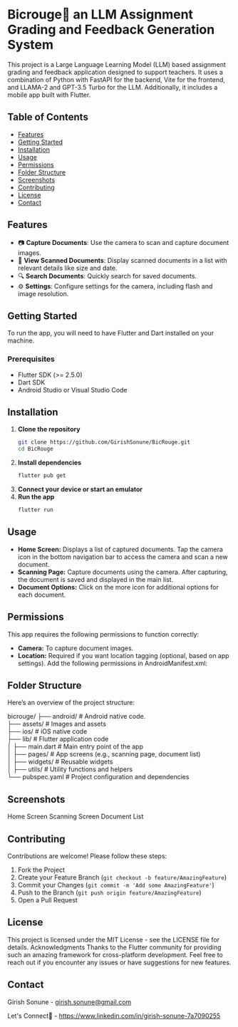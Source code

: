# Bicrouge📄 an LLM Assignment Grading and Feedback Generation System

This project is a Large Language Learning Model (LLM) based assignment grading and feedback application designed to support teachers. It uses a combination of Python with FastAPI for the backend, Vite for the frontend, and LLAMA-2 and GPT-3.5 Turbo for the LLM. Additionally, it includes a mobile app built with Flutter.
## Table of Contents
- [Features](#features)
- [Getting Started](#getting-started)
- [Installation](#installation)
- [Usage](#usage)
- [Permissions](#permissions)
- [Folder Structure](#folder-structure)
- [Screenshots](#screenshots)
- [Contributing](#contributing)
- [License](#license)
- [Contact](#contact)
## Features
- 📷 **Capture Documents**: Use the camera to scan and capture document images.
- 📄 **View Scanned Documents**: Display scanned documents in a list with relevant details like size and date.
- 🔍 **Search Documents**: Quickly search for saved documents.
- ⚙️ **Settings**: Configure settings for the camera, including flash and image resolution.

## Getting Started

To run the app, you will need to have Flutter and Dart installed on your machine.
### Prerequisites
- Flutter SDK (>= 2.5.0)
- Dart SDK
- Android Studio or Visual Studio Code
## Installation
1. **Clone the repository**
   ```bash
   git clone https://github.com/GirishSonune/BicRouge.git
   cd BicRouge
2. **Install dependencies**
   ```bash
   flutter pub get
3. **Connect your device or start an emulator**
4. **Run the app**
   ```bash
   flutter run
## Usage
- **Home Screen:** Displays a list of captured documents. Tap the camera icon in the bottom navigation bar to access the camera and scan a new document.
- **Scanning Page:** Capture documents using the camera. After capturing, the document is saved and displayed in the main list.
- **Document Options:** Click on the more icon for additional options for each document.
## Permissions
This app requires the following permissions to function correctly:
- **Camera:** To capture document images.
- **Location:** Required if you want location tagging (optional, based on app settings).
Add the following permissions in AndroidManifest.xml:
    <uses-permission android:name="android.permission.CAMERA" />
    <uses-permission android:name="android.permission.ACCESS_FINE_LOCATION" />
    <uses-permission android:name="android.permission.ACCESS_COARSE_LOCATION" />
## Folder Structure
Here’s an overview of the project structure:

bicrouge/
├── android/                 # Android native code. <br />
├── assets/                  # Images and assets <br />
├── ios/                     # iOS native code <br />
├── lib/                     # Flutter application code <br />
│   ├── main.dart            # Main entry point of the app <br />
│   ├── pages/               # App screens (e.g., scanning page, document list) <br />
│   ├── widgets/             # Reusable widgets <br />
│   ├── utils/               # Utility functions and helpers <br />
└── pubspec.yaml             # Project configuration and dependencies <br />

    
## Screenshots
Home Screen	Scanning Screen	Document List
## Contributing
Contributions are welcome! Please follow these steps:
1. Fork the Project
2. Create your Feature Branch (`git checkout -b feature/AmazingFeature`)
3. Commit your Changes (`git commit -m 'Add some AmazingFeature'`)
4. Push to the Branch (`git push origin feature/AmazingFeature`)
5. Open a Pull Request
## License
This project is licensed under the MIT License - see the LICENSE file for details.
Acknowledgments
Thanks to the Flutter community for providing such an amazing framework for cross-platform development.
Feel free to reach out if you encounter any issues or have suggestions for new features.
## Contact
Girish Sonune - girish.sonune@gmail.com

Let's Connect🔗 - https://www.linkedin.com/in/girish-sonune-7a7090255
